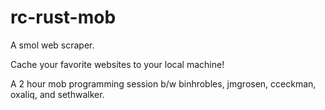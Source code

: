 # rc-rust-mob
A smol web scraper.

Cache your favorite websites to your local machine!

A 2 hour mob programming session b/w binhrobles, jmgrosen, cceckman, oxaliq, and sethwalker.
